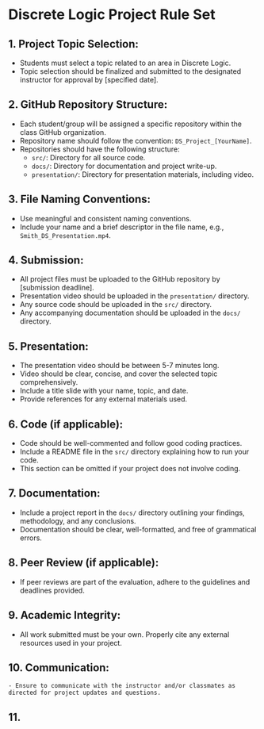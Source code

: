# Discrete Logic Project Rule Set

## 1. **Project Topic Selection:**
   - Students must select a topic related to an area in Discrete Logic. 
   - Topic selection should be finalized and submitted to the designated instructor for approval by [specified date].

## 2. **GitHub Repository Structure:**
   - Each student/group will be assigned a specific repository within the class GitHub organization.
   - Repository name should follow the convention: `DS_Project_[YourName]`.
   - Repositories should have the following structure:
     - `src/`: Directory for all source code.
     - `docs/`: Directory for documentation and project write-up.
     - `presentation/`: Directory for presentation materials, including video.

## 3. **File Naming Conventions:**
   - Use meaningful and consistent naming conventions.
   - Include your name and a brief descriptor in the file name, e.g., `Smith_DS_Presentation.mp4`.

## 4. **Submission:**
   - All project files must be uploaded to the GitHub repository by [submission deadline].
   - Presentation video should be uploaded in the `presentation/` directory.
   - Any source code should be uploaded in the `src/` directory.
   - Any accompanying documentation should be uploaded in the `docs/` directory.

## 5. **Presentation:**
   - The presentation video should be between 5-7 minutes long.
   - Video should be clear, concise, and cover the selected topic comprehensively.
   - Include a title slide with your name, topic, and date.
   - Provide references for any external materials used.

## 6. **Code (if applicable):**
   - Code should be well-commented and follow good coding practices.
   - Include a README file in the `src/` directory explaining how to run your code.
   - This section can be omitted if your project does not involve coding.

## 7. **Documentation:**
   - Include a project report in the `docs/` directory outlining your findings, methodology, and any conclusions.
   - Documentation should be clear, well-formatted, and free of grammatical errors.

## 8. **Peer Review (if applicable):**
   - If peer reviews are part of the evaluation, adhere to the guidelines and deadlines provided.

## 9. **Academic Integrity:**
   - All work submitted must be your own. Properly cite any external resources used in your project.

## 10. **Communication:**
    - Ensure to communicate with the instructor and/or classmates as directed for project updates and questions.

## 11.
